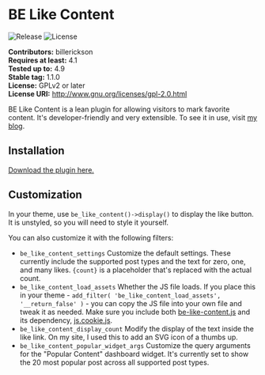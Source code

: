 # BE Like Content #
![Release](https://img.shields.io/github/release/billerickson/be-like-content.svg) ![License](https://img.shields.io/badge/license-GPL--2.0%2B-red.svg?style=flat-square&maxAge=2592000)

**Contributors:** billerickson  
**Requires at least:** 4.1  
**Tested up to:** 4.9  
**Stable tag:** 1.1.0  
**License:** GPLv2 or later  
**License URI:** http://www.gnu.org/licenses/gpl-2.0.html

BE Like Content is a lean plugin for allowing visitors to mark favorite content. It's developer-friendly and very extensible. To see it in use, visit [my blog](https://www.billerickson.net/blog/).

## Installation ##

[Download the plugin here.](https://github.com/billerickson/BE-Like-Content/archive/master.zip)

## Customization ##

In your theme, use `be_like_content()->display()` to display the like button. It is unstyled, so you will need to style it yourself.

You can also customize it with the following filters:

* `be_like_content_settings` Customize the default settings. These currently include the supported post types and the text for zero, one, and many likes. `{count}` is a placeholder that's replaced with the actual count.
* `be_like_content_load_assets` Whether the JS file loads. If you place this in your theme - `add_filter( 'be_like_content_load_assets', '__return_false' )` - you can copy the JS file into your own file and tweak it as needed. Make sure you include both [be-like-content.js](https://github.com/billerickson/BE-Like-Content/blob/master/assets/js/src/be-like-content.js) and its dependency, [js.cookie.js](https://github.com/billerickson/BE-Like-Content/blob/master/assets/js/src/js.cookie.js).
* `be_like_content_display_count` Modify the display of the text inside the like link. On my site, I used this to add an SVG icon of a thumbs up.
* `be_like_content_popular_widget_args` Customize the query arguments for the "Popular Content" dashboard widget. It's currently set to show the 20 most popular post across all supported post types.
